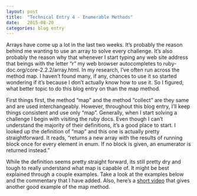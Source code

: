 ```yaml
---
layout: post
title:  "Technical Entry 4 - Enumerable Methods"
date:   2015-08-20
categories: blog entry
---
```

Arrays have come up a lot in the last two weeks. It’s probably the reason behind me wanting to use an array to solve every challenge. It’s also probably the reason why that whenever I start typing any web site address that beings with the letter “r” my web browser autocompletes to ruby-doc.org/core-2.2.2/array.html.  In my research, I’ve often run across the method map.  I haven’t found many, if any, chances to use it so started wondering if it’s because I don’t actually know how to use it. So I figured, what better topic to do this blog entry on than the map method.

First things first, the method “map” and the method “collect” are they same and are used interchangeably. However, throughout this blog entry, I’ll keep things consistent and use only “map”.  Generally, when I start solving a challenge I begin with visiting the ruby docs. Even though I can’t understand the majority of their definitions, it’s a good place to start.  I looked up the definition of “map” and this one is actually pretty straightforward. It reads, “returns a new array with the results of running block once for every element in enum. If no block is given, an enumerator is returned instead.”

While the definition seems pretty straight forward, its still pretty dry and tough to really understand what map is capable of.  It might be best explained through a couple examples. Take a look at the examples below and the commentary that I have added.  Also, here’s a <a href= "https://www.youtube.com/watch?feature=player_embedded&v=1zWj9BReAX8"> short video</a> that gives another good example of the map method.

<script src="https://gist.github.com/mlefurge/64f0a924047958bc5432.js"></script>
